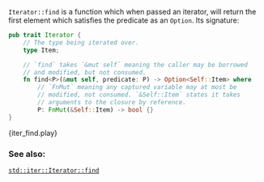 `Iterator::find` is a function which when passed an iterator, will return
the first element which satisfies the predicate as an `Option`. Its
signature:

```rust
pub trait Iterator {
    // The type being iterated over.
    type Item;

    // `find` takes `&mut self` meaning the caller may be borrowed
    // and modified, but not consumed.
    fn find<P>(&mut self, predicate: P) -> Option<Self::Item> where
        // `FnMut` meaning any captured variable may at most be
        // modified, not consumed. `&Self::Item` states it takes
        // arguments to the closure by reference.
        P: FnMut(&Self::Item) -> bool {}
}
```

{iter_find.play}

### See also:

[`std::iter::Iterator::find`][find]

[find]: http://doc.rust-lang.org/std/iter/trait.Iterator.html#method.find
